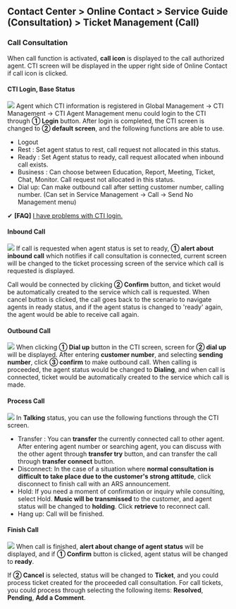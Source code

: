 ## Contact Center > Online Contact > Service Guide (Consultation) > Ticket Management (Call)

### Call Consultation
When call function is activated, **call icon** is displayed to the call authorized agent. CTI screen will be displayed in the upper right side of Online Contact if call icon is clicked.

#### CTI Login, Base Status
![](http://static.toastoven.net/prod_contact_center/2.2.3-(10)_en.png)
Agent which CTI information is registered in Global Management → CTI Management → CTI Agent Management menu could login to the CTI through **① Login** button. After login is completed, the CTI screen is changed to **② default screen**, and the following functions are able to use.

- Logout
- Rest : Set agent status to rest, call request not allocated in this status.
- Ready : Set Agent status to ready, call request allocated when inbound call exists.
- Business : Can choose between Education, Report, Meeting, Ticket, Chat, Monitor. Call request not allocated in this status.
- Dial up: Can make outbound call after setting customer number, calling number. (Can set in Service Management → Call → Send No Management menu)

✔ **\[FAQ]** [I have problems with CTI login.](https://nhn-contact.oc.toast.com/oceng/hc/article/152/)

#### Inbound Call
![](http://static.toastoven.net/prod_contact_center/2.2.3-(11)_en.png)
If call is requested when agent status is set to ready, **① alert about inbound call** which notifies if call consultation is connected, current screen will be changed to the ticket processing screen of the service which call is requested is displayed.

Call would be connected by clicking **② Confirm** button, and ticket would be automatically created to the service which call is requested. When cancel button is clicked, the call goes back to the scenario to navigate agents in ready status, and if the agent status is changed to 'ready' again, the agent would be able to receive call again.

#### Outbound Call
![](http://static.toastoven.net/prod_contact_center/2.2.3-(12)_en.png)
When clicking **① Dial up** button in the CTI screen, screen for **② dial up** will be displayed.
After entering **customer number**, and selecting **sending number**, click **③ confirm** to make outbound call.
When calling is proceeded, the agent status would be changed to **Dialing**, and when call is connected, ticket would be automatically created to the service which call is made.

#### Process Call
![](http://static.toastoven.net/prod_contact_center/2.2.3-(13)_en.png)
In **Talking** status, you can use the following functions through the CTI screen.
- Transfer : You can **transfer** the currently connected call to other agent. After entering agent number or searching agent, you can discuss with the other agent through **transfer try** button, and can transfer the call through **transfer connect** button. 
- Disconnect: In the case of a situation where **normal consultation is difficult to take place due to the customer's strong attitude**, click disconnect to finish call with an ARS announcement.
- Hold: If you need a moment of confirmation or inquiry while consulting, select Hold. **Music will be transmissed** to the customer, and agent status will be changed to **holding**. Click **retrieve** to reconnect call.
- Hang up: Call will be finished.

#### Finish Call
![](http://static.toastoven.net/prod_contact_center/2.2.3-(14)_en.png)
When call is finished, **alert about change of agent status** will be displayed, and if **① Confirm** button is clicked, agent status will be changed to **ready**.

If **② Cancel** is selected, status will be changed to **Ticket**, and you could process ticket created for the proceeded call consultation. For call tickets, you could process through selecting the following items: **Resolved**, **Pending**, **Add a Comment**.
